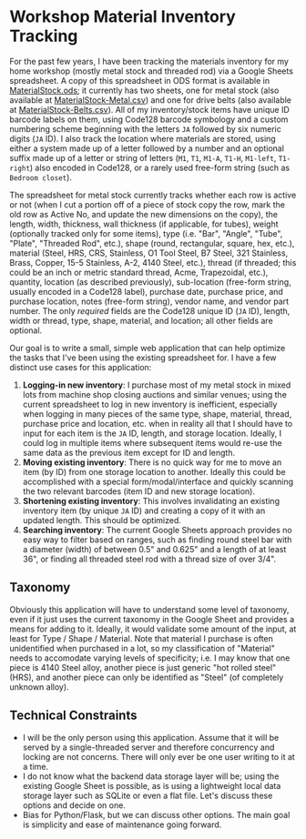 # Workshop Material Inventory Tracking

For the past few years, I have been tracking the materials inventory for my home workshop (mostly metal stock and threaded rod) via a Google Sheets spreadsheet. A copy of this spreadsheet in ODS format is available in [MaterialStock.ods](./MaterialStock.ods); it currently has two sheets, one for metal stock (also available at [MaterialStock-Metal.csv](./MaterialStock-Metal.csv)) and one for drive belts (also available at [MaterialStock-Belts.csv](./MaterialStock-Belts.csv)). All of my inventory/stock items have unique ID barcode labels on them, using Code128 barcode symbology and a custom numbering scheme beginning with the letters `JA` followed by six numeric digits (`JA` ID). I also track the location where materials are stored, using either a system made up of a letter followed by a number and an optional suffix made up of a letter or string of letters (`M1`, `T1`, `M1-A`, `T1-H`, `M1-left`, `T1-right`) also encoded in Code128, or a rarely used free-form string (such as `Bedroom closet`).

The spreadsheet for metal stock currently tracks whether each row is active or not (when I cut a portion off of a piece of stock copy the row, mark the old row as Active No, and update the new dimensions on the copy), the length, width, thickness, wall thickness (if applicable, for tubes), weight (optionally tracked only for some items), type (i.e. "Bar", "Angle", "Tube", "Plate", "Threaded Rod", etc.), shape (round, rectangular, square, hex, etc.), material (Steel, HRS, CRS, Stainless, O1 Tool Steel, B7 Steel, 321 Stainless, Brass, Copper, 15-5 Stainless, A-2, 4140 Steel, etc.), thread (if threaded; this could be an inch or metric standard thread, Acme, Trapezoidal, etc.), quantity, location (as described previously), sub-location (free-form string, usually encoded in a Code128 label), purchase date, purchase price, and purchase location, notes (free-form string), vendor name, and vendor part number. The only _required_ fields are the Code128 unique ID (`JA` ID), length, width or thread, type, shape, material, and location; all other fields are optional.

Our goal is to write a small, simple web application that can help optimize the tasks that I've been using the existing spreadsheet for. I have a few distinct use cases for this application:

1. **Logging-in new inventory**: I purchase most of my metal stock in mixed lots from machine shop closing auctions and similar venues; using the current spreadsheet to log in new inventory is inefficient, especially when logging in many pieces of the same type, shape, material, thread, purchase price and location, etc. when in reality all that I should have to input for each item is the `JA` ID, length, and storage location. Ideally, I could log in multiple items where subsequent items would re-use the same data as the previous item except for ID and length.
2. **Moving existing inventory**: There is no quick way for me to move an item (by ID) from one storage location to another. Ideally this could be accomplished with a special form/modal/interface and quickly scanning the two relevant barcodes (item ID and new storage location).
3. **Shortening existing inventory**: This involves invalidating an existing inventory item (by unique `JA` ID) and creating a copy of it with an updated length. This should be optimized.
4. **Searching inventory**: The current Google Sheets approach provides no easy way to filter based on ranges, such as finding round steel bar with a diameter (width) of between 0.5" and 0.625" and a length of at least 36", or finding all threaded steel rod with a thread size of over 3/4".

## Taxonomy

Obviously this application will have to understand some level of taxonomy, even if it just uses the current taxonomy in the Google Sheet and provides a means for adding to it. Ideally, it would validate some amount of the input, at least for Type / Shape / Material. Note that material I purchase is often unidentified when purchased in a lot, so my classification of "Material" needs to accomodate varying levels of specificity; i.e. I may know that one piece is 4140 Steel alloy, another piece is just generic "hot rolled steel" (HRS), and another piece can only be identified as "Steel" (of completely unknown alloy).

## Technical Constraints

* I will be the only person using this application. Assume that it will be served by a single-threaded server and therefore concurrency and locking are not concerns. There will only ever be one user writing to it at a time.
* I do not know what the backend data storage layer will be; using the existing Google Sheet is possible, as is using a lightweight local data storage layer such as SQLite or even a flat file. Let's discuss these options and decide on one.
* Bias for Python/Flask, but we can discuss other options. The main goal is simplicity and ease of maintenance going forward.
